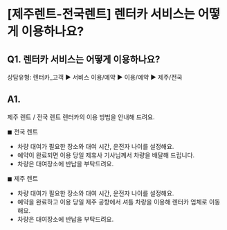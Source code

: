 # [제주렌트-전국렌트] 렌터카 서비스는 어떻게 이용하나요?

**Q1. 렌터카 서비스는 어떻게 이용하나요?**
---------------------------

상담유형: 렌터카\_고객 ▶ 서비스 이용/예약 ▶ 이용/예약 ▶ 제주/전국

**A1.**
-------

제주 렌트 / 전국 렌트 렌터카의 이용 방법을 안내해 드려요.

◼︎ 전국 렌트  
- 차량 대여가 필요한 장소와 대여 시간, 운전자 나이를 설정해요.   
- 예약이 완료되면 이용 당일 제휴사 기사님께서 차량을 배달해 드립니다.  
- 차량은 대여장소에 반납을 부탁드려요.

◼︎ 제주 렌트  
- 차량 대여가 필요한 장소와 대여 시간, 운전자 나이를 설정해요.   
- 예약을 완료하고 이용 당일 제주 공항에서 셔틀 차량을 이용해 렌터카 업체로 이동해요.   
- 차량은 대여장소에 반납을 부탁드려요.